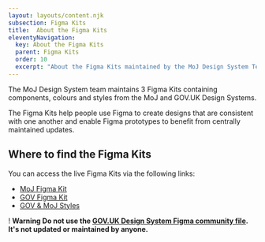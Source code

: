 ```yaml
---
layout: layouts/content.njk
subsection: Figma Kits
title:  About the Figma Kits
eleventyNavigation:
  key: About the Figma Kits
  parent: Figma Kits
  order: 10
  excerpt: "About the Figma Kits maintained by the MoJ Design System Team."
---
```



The MoJ Design System team maintains 3 Figma Kits containing components, colours and styles from the MoJ and GOV.UK Design Systems.

The Figma Kits help people use Figma to create designs that are consistent with one another and enable Figma prototypes to benefit from centrally maintained updates.

## Where to find the Figma Kits

You can access the live Figma Kits via the following links:

- [MoJ Figma Kit](https://www.figma.com/design/N2xqOFkyehXwcD9DxU1gEq/MoJ-Figma-Kit?node-id=20-17040)
- [GOV Figma Kit](https://www.figma.com/design/cdmqMa73kZBDEC42spSVba/GOV-Figma-Kit?m=auto&node-id=20-17040&t=ZG7js0TWe3yzv5CD-1)
- [GOV & MoJ Styles](https://www.figma.com/design/rbzFtXbYqItzqtfE3fdCQ4/GOV-%26-MoJ-Styles?m=auto&node-id=20-17040&t=u1P8phs3qyRxZ4FQ-1)

<div class="govuk-warning-text">
  <span class="govuk-warning-text__icon" aria-hidden="true">!</span>
  <strong class="govuk-warning-text__text">
    <span class="govuk-visually-hidden">Warning</span>
    Do not use the <a href="https://www.figma.com/community/file/946837271092540314">GOV.UK Design System Figma community file</a>.<br/>It's not updated or maintained by anyone.
  </strong>
</div>